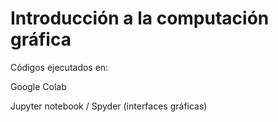 # Introducción a la computación gráfica
Códigos ejecutados en:

Google Colab

Jupyter notebook / Spyder (interfaces gráficas)

